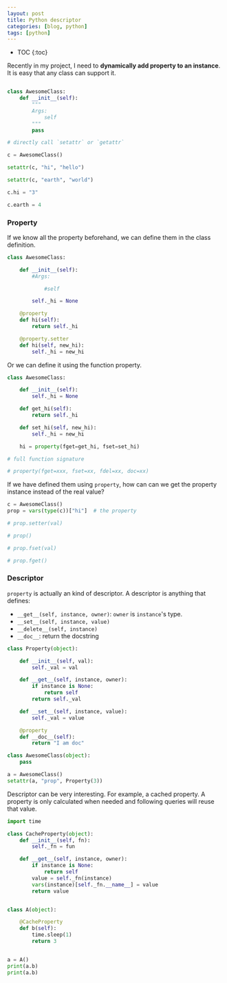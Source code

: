 ```yaml
---
layout: post
title: Python descriptor
categories: [blog, python]
tags: [python]
---
```


* TOC
{:toc}

Recently in my project, I need to **dynamically add property to an instance**. It is easy that any
class can support it.

```python

class AwesomeClass:
    def __init__(self):
        """
        Args:
            self
        """
        pass

# directly call `setattr` or `getattr`

c = AwesomeClass()

setattr(c, "hi", "hello")

setattr(c, "earth", "world")

c.hi = "3"

c.earth = 4
```

### Property

If we know all the property beforehand, we can define them in the class definition.

```python
class AwesomeClass:

    def __init__(self):
        #Args:

            #self

        self._hi = None

    @property
    def hi(self):
        return self._hi

    @property.setter
    def hi(self, new_hi):
        self._hi = new_hi
```

Or we can define it using the function property.

```python
class AwesomeClass:

    def __init__(self):
        self._hi = None

    def get_hi(self):
        return self._hi

    def set_hi(self, new_hi):
        self._hi = new_hi

    hi = property(fget=get_hi, fset=set_hi)

# full function signature

# property(fget=xxx, fset=xx, fdel=xx, doc=xx)

```

If we have defined them using `property`, how can can we get the property instance instead of the
real value?

```python
c = AwesomeClass()
prop = vars(type(c))["hi"]  # the property

# prop.setter(val)

# prop()

# prop.fset(val)

# prop.fget()
```

### Descriptor

`property` is actually an kind of descriptor. A descriptor is anything that defines:

+ `__get__(self, instance, owner)`: `owner` is `instance`'s type.
+ `__set__(self, instance, value)`
+ `__delete__(self, instance)`
+ `__doc__`: return the docstring

```python
class Property(object):

    def __init__(self, val):
        self._val = val

    def __get__(self, instance, owner):
        if instance is None:
            return self
        return self._val

    def __set__(self, instance, value):
        self._val = value

    @property
    def __doc__(self):
        return "I am doc"

class AwesomeClass(object):
    pass

a = AwesomeClass()
setattr(a, "prop", Property(3))
```

Descriptor can be very interesting. For example, a cached property. A property is only
calculated when needed and following queries will reuse that value.

```python
import time

class CacheProperty(object):
    def __init__(self, fn):
        self._fn = fun

    def __get__(self, instance, owner):
        if instance is None:
            return self
        value = self._fn(instance)
        vars(instance)[self._fn.__name__] = value
        return value


class A(object):

    @CacheProperty
    def b(self):
        time.sleep(1)
        return 3


a = A()
print(a.b)
print(a.b)

```
